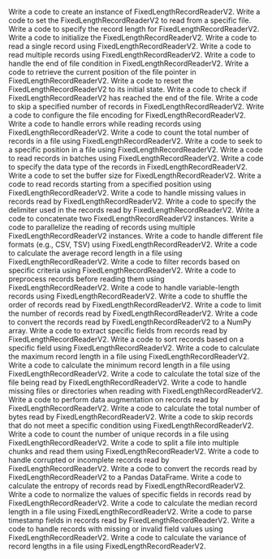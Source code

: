 Write a code to create an instance of FixedLengthRecordReaderV2.
Write a code to set the FixedLengthRecordReaderV2 to read from a specific file.
Write a code to specify the record length for FixedLengthRecordReaderV2.
Write a code to initialize the FixedLengthRecordReaderV2.
Write a code to read a single record using FixedLengthRecordReaderV2.
Write a code to read multiple records using FixedLengthRecordReaderV2.
Write a code to handle the end of file condition in FixedLengthRecordReaderV2.
Write a code to retrieve the current position of the file pointer in FixedLengthRecordReaderV2.
Write a code to reset the FixedLengthRecordReaderV2 to its initial state.
Write a code to check if FixedLengthRecordReaderV2 has reached the end of the file.
Write a code to skip a specified number of records in FixedLengthRecordReaderV2.
Write a code to configure the file encoding for FixedLengthRecordReaderV2.
Write a code to handle errors while reading records using FixedLengthRecordReaderV2.
Write a code to count the total number of records in a file using FixedLengthRecordReaderV2.
Write a code to seek to a specific position in a file using FixedLengthRecordReaderV2.
Write a code to read records in batches using FixedLengthRecordReaderV2.
Write a code to specify the data type of the records in FixedLengthRecordReaderV2.
Write a code to set the buffer size for FixedLengthRecordReaderV2.
Write a code to read records starting from a specified position using FixedLengthRecordReaderV2.
Write a code to handle missing values in records read by FixedLengthRecordReaderV2.
Write a code to specify the delimiter used in the records read by FixedLengthRecordReaderV2.
Write a code to concatenate two FixedLengthRecordReaderV2 instances.
Write a code to parallelize the reading of records using multiple FixedLengthRecordReaderV2 instances.
Write a code to handle different file formats (e.g., CSV, TSV) using FixedLengthRecordReaderV2.
Write a code to calculate the average record length in a file using FixedLengthRecordReaderV2.
Write a code to filter records based on specific criteria using FixedLengthRecordReaderV2.
Write a code to preprocess records before reading them using FixedLengthRecordReaderV2.
Write a code to handle variable-length records using FixedLengthRecordReaderV2.
Write a code to shuffle the order of records read by FixedLengthRecordReaderV2.
Write a code to limit the number of records read by FixedLengthRecordReaderV2.
Write a code to convert the records read by FixedLengthRecordReaderV2 to a NumPy array.
Write a code to extract specific fields from records read by FixedLengthRecordReaderV2.
Write a code to sort records based on a specific field using FixedLengthRecordReaderV2.
Write a code to calculate the maximum record length in a file using FixedLengthRecordReaderV2.
Write a code to calculate the minimum record length in a file using FixedLengthRecordReaderV2.
Write a code to calculate the total size of the file being read by FixedLengthRecordReaderV2.
Write a code to handle missing files or directories when reading with FixedLengthRecordReaderV2.
Write a code to perform data augmentation on records read by FixedLengthRecordReaderV2.
Write a code to calculate the total number of bytes read by FixedLengthRecordReaderV2.
Write a code to skip records that do not meet a specific condition using FixedLengthRecordReaderV2.
Write a code to count the number of unique records in a file using FixedLengthRecordReaderV2.
Write a code to split a file into multiple chunks and read them using FixedLengthRecordReaderV2.
Write a code to handle corrupted or incomplete records read by FixedLengthRecordReaderV2.
Write a code to convert the records read by FixedLengthRecordReaderV2 to a Pandas DataFrame.
Write a code to calculate the entropy of records read by FixedLengthRecordReaderV2.
Write a code to normalize the values of specific fields in records read by FixedLengthRecordReaderV2.
Write a code to calculate the median record length in a file using FixedLengthRecordReaderV2.
Write a code to parse timestamp fields in records read by FixedLengthRecordReaderV2.
Write a code to handle records with missing or invalid field values using FixedLengthRecordReaderV2.
Write a code to calculate the variance of record lengths in a file using FixedLengthRecordReaderV2.
